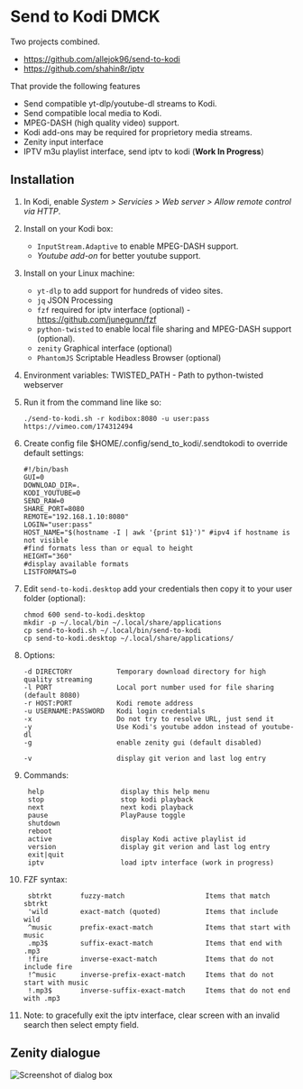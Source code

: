 # Send to Kodi DMCK

Two projects combined.

* https://github.com/allejok96/send-to-kodi
* https://github.com/shahin8r/iptv

That provide the following features

* Send compatible yt-dlp/youtube-dl streams to Kodi.
* Send compatible local media to Kodi.
* MPEG-DASH (high quality video) support.
* Kodi add-ons may be required for proprietory media streams.
* Zenity input interface
* IPTV m3u playlist interface, send iptv to kodi (__Work In Progress__)

## Installation

1. In Kodi, enable *System > Servicies > Web server > Allow remote control via HTTP*.

1. Install on your Kodi box:
   * `InputStream.Adaptive` to enable MPEG-DASH support.
   * *Youtube add-on* for better youtube support.

1. Install on your Linux machine:
   * `yt-dlp`           to add support for hundreds of video sites.
   * `jq`               JSON Processing
   * `fzf`              required for iptv interface (optional) - https://github.com/junegunn/fzf
   * `python-twisted`   to enable local file sharing and MPEG-DASH support (optional).
   * `zenity`           Graphical interface (optional)
   * `PhantomJS`        Scriptable Headless Browser (optional)

1. Environment variables: TWISTED_PATH - Path to python-twisted webserver

1. Run it from the command line like so:

       ./send-to-kodi.sh -r kodibox:8080 -u user:pass https://vimeo.com/174312494

1. Create config file $HOME/.config/send_to_kodi/.sendtokodi to override default settings:

       #!/bin/bash
       GUI=0
       DOWNLOAD_DIR=.
       KODI_YOUTUBE=0
       SEND_RAW=0
       SHARE_PORT=8080
       REMOTE="192.168.1.10:8080"
       LOGIN="user:pass"
       HOST_NAME="$(hostname -I | awk '{print $1}')" #ipv4 if hostname is not visible
       #find formats less than or equal to height
       HEIGHT="360" 
       #display available formats
       LISTFORMATS=0       

1. Edit `send-to-kodi.desktop` add your credentials then copy it to your user folder (optional):

       chmod 600 send-to-kodi.desktop
       mkdir -p ~/.local/bin ~/.local/share/applications
       cp send-to-kodi.sh ~/.local/bin/send-to-kodi
       cp send-to-kodi.desktop ~/.local/share/applications/

1. Options:

       -d DIRECTORY           Temporary download directory for high quality streaming
       -l PORT                Local port number used for file sharing (default 8080)
       -r HOST:PORT           Kodi remote address
       -u USERNAME:PASSWORD   Kodi login credentials
       -x                     Do not try to resolve URL, just send it
       -y                     Use Kodi's youtube addon instead of youtube-dl
       -g                     enable zenity gui (default disabled)

       -v                     display git verion and last log entry
       

1. Commands:

        help                   display this help menu
        stop                   stop kodi playback
        next                   next kodi playback
        pause                  PlayPause toggle
        shutdown
        reboot
        active                 display Kodi active playlist id
        version                display git verion and last log entry
        exit|quit
        iptv                   load iptv interface (work in progress)

1. FZF syntax:

        sbtrkt       fuzzy-match	                Items that match sbtrkt
        'wild        exact-match (quoted)	        Items that include wild
        ^music       prefix-exact-match	            Items that start with music
        .mp3$        suffix-exact-match	            Items that end with .mp3
        !fire	     inverse-exact-match	        Items that do not include fire
        !^music      inverse-prefix-exact-match	    Items that do not start with music
        !.mp3$       inverse-suffix-exact-match	    Items that do not end with .mp3       

1. Note: to gracefully exit the iptv interface, clear screen with an invalid search then select empty field.

## Zenity dialogue

 ![Screenshot of dialog box](https://user-images.githubusercontent.com/7693838/119225728-d94f1000-bb05-11eb-9ff2-5a32d2974f55.png)
